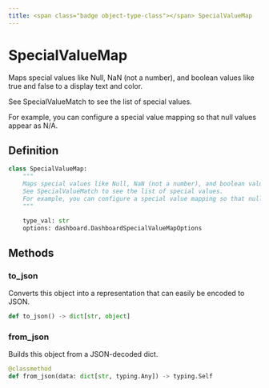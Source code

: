 ```yaml
---
title: <span class="badge object-type-class"></span> SpecialValueMap
---
```

# <span class="badge object-type-class"></span> SpecialValueMap

Maps special values like Null, NaN (not a number), and boolean values like true and false to a display text and color.

See SpecialValueMatch to see the list of special values.

For example, you can configure a special value mapping so that null values appear as N/A.

## Definition

```python
class SpecialValueMap:
    """
    Maps special values like Null, NaN (not a number), and boolean values like true and false to a display text and color.
    See SpecialValueMatch to see the list of special values.
    For example, you can configure a special value mapping so that null values appear as N/A.
    """

    type_val: str
    options: dashboard.DashboardSpecialValueMapOptions
```
## Methods

### <span class="badge object-method"></span> to_json

Converts this object into a representation that can easily be encoded to JSON.

```python
def to_json() -> dict[str, object]
```

### <span class="badge object-method"></span> from_json

Builds this object from a JSON-decoded dict.

```python
@classmethod
def from_json(data: dict[str, typing.Any]) -> typing.Self
```

